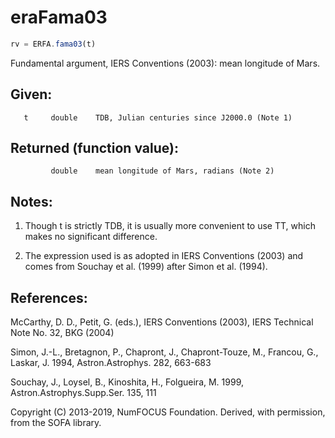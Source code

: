 # eraFama03

```js
rv = ERFA.fama03(t)
```

Fundamental argument, IERS Conventions (2003):
mean longitude of Mars.

## Given:
```
   t     double    TDB, Julian centuries since J2000.0 (Note 1)
```

## Returned (function value):
```
         double    mean longitude of Mars, radians (Note 2)
```

## Notes:

1) Though t is strictly TDB, it is usually more convenient to use
   TT, which makes no significant difference.

2) The expression used is as adopted in IERS Conventions (2003) and
   comes from Souchay et al. (1999) after Simon et al. (1994).

## References:

   McCarthy, D. D., Petit, G. (eds.), IERS Conventions (2003),
   IERS Technical Note No. 32, BKG (2004)

   Simon, J.-L., Bretagnon, P., Chapront, J., Chapront-Touze, M.,
   Francou, G., Laskar, J. 1994, Astron.Astrophys. 282, 663-683

   Souchay, J., Loysel, B., Kinoshita, H., Folgueira, M. 1999,
   Astron.Astrophys.Supp.Ser. 135, 111

Copyright (C) 2013-2019, NumFOCUS Foundation.
Derived, with permission, from the SOFA library.
